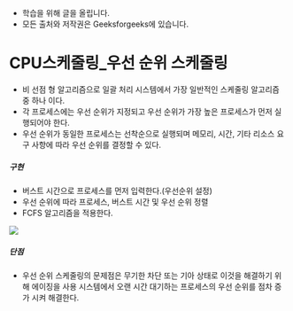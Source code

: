 - 학습을 위해 글을 올립니다.
- 모든 출처와 저작권은 Geeksforgeeks에 있습니다.

[^출처]: https://www.geeksforgeeks.org/



# CPU스케줄링_우선 순위 스케줄링

- 비 선점 형 알고리즘으로 일괄 처리 시스템에서 가장 일반적인 스케줄링 알고리즘 중 하나 이다.
- 각 프로세스에는 우선 순위가 지정되고 우선 순위가 가장 높은 프로세스가 먼저 실행되어야 한다.
- 우선 순위가 동일한 프로세스는 선착순으로 실행되며 메모리, 시간, 기타 리소스 요구 사항에 따라 우선 순위를 결정할 수 있다.



##### 구현

- 버스트 시간으로 프로세스를 먼저 입력한다.(우선순위 설정)
- 우선 순위에 따라 프로세스, 버스트 시간 및 우선 순위 정렬
- FCFS 알고리즘을 적용한다.

![](https://cdncontribute.geeksforgeeks.org/wp-content/uploads/PRIORITYsCHEDULING.jpg)

##### 단점

- 우선 순위 스케줄링의 문제점은 무기한 차단 또는 기아 상태로 이것을 해결하기 위해 에이징을 사용 시스템에서 오랜 시간 대기하는 프로세스의 우선 순위를 점차 증가 시켜 해결한다.